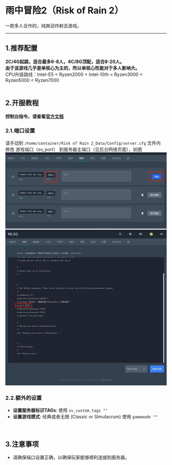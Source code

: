 # 雨中冒险2（Risk of Rain 2）
一款多人合作的，纯爽动作射击游戏。

---

## 1.推荐配置

**2C/4G起跳，适合最多6-8人，4C/8G顶配，适合8-20人。**  
**由于该游戏几乎是单核心为主的，所以单核心性能对于多人影响大。**  
CPU升级路线：Intel-E5 < Ryzen2000 < Intel-10th < Ryzen3000 < Ryzen5000 < Ryzen7000   
<br>

## 2.开服教程
**控制台指令，请查看[官方文档](https://riskofrain2.fandom.com/wiki/Developer_Console)**  

### 2.1.端口设置
请手动到 `/home/container/Risk of Rain 2_Data/Config/server.cfg` 文件内  
修改 游戏端口（sv_port） 到服务器主端口（见后台网络页面），如图
![端口设置](/assets/ror2/port-1.png)
![端口设置](/assets/ror2/port-2.png)  


### 2.2.额外的设置
- **设置服务器标识TAGs**: 使用 `sv_custom_tags ""`  
- **设置游戏模式**: 经典或者无限 (Classic or Simulacrum) 使用 `gamemode ""`  
<br>

## 3.注意事项

- 请确保端口设置正确，以确保玩家能够顺利连接到服务器。

